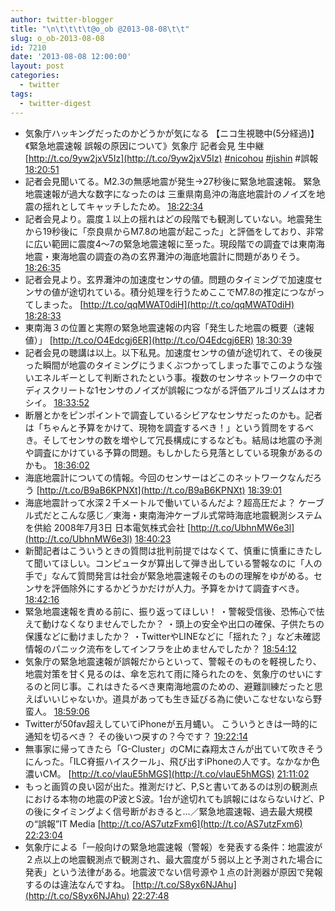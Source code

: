 ```yaml
---
author: twitter-blogger
title: "\n\t\t\t\t@o_ob @2013-08-08\t\t"
slug: o_ob-2013-08-08
id: 7210
date: '2013-08-08 12:00:00'
layout: post
categories:
  - twitter
tags:
  - twitter-digest
---
```


*   気象庁ハッキングだったのかどうかが気になる 【ニコ生視聴中(5分経過)】《緊急地震速報 誤報の原因について》気象庁 記者会見 生中継 [http://t.co/9yw2jxV5Iz](http://t.co/9yw2jxV5Iz) [#nicohou](http://search.twitter.com/search?q=%23nicohou) [#jishin](http://search.twitter.com/search?q=%23jishin) #誤報 [18:20:51](http://twitter.com/o_ob/statuses/365402215847956480)
*   記者会見聞いてる。M2.3の無感地震が発生→27秒後に緊急地震速報。 緊急地震速報が過大な数字になったのは 三重県南島沖の海底地震計のノイズを地震の揺れとしてキャッチしたため。 [18:22:34](http://twitter.com/o_ob/statuses/365402647697694721)
*   記者会見より。震度１以上の揺れはどの段階でも観測していない。地震発生から19秒後に「奈良県からM7.8の地震が起こった」と評価をしており、非常に広い範囲に震度4〜7の緊急地震速報に至った。現段階での調査では東南海地震・東海地震の調査の為の玄界灘沖の海底地震計に問題がありそう。 [18:26:35](http://twitter.com/o_ob/statuses/365403657170190337)
*   記者会見より。玄界灘沖の加速度センサの値。問題のタイミングで加速度センサの値が途切れている。積分処理を行うためここでM7.8の推定につながってしまった。 [http://t.co/qqMWAT0diH](http://t.co/qqMWAT0diH) [18:28:33](http://twitter.com/o_ob/statuses/365404152425222144)
*   東南海３の位置と実際の緊急地震速報の内容「発生した地震の概要（速報値）」 [http://t.co/O4Edcgj6ER](http://t.co/O4Edcgj6ER) [18:30:39](http://twitter.com/o_ob/statuses/365404681897377792)
*   記者会見の聴講は以上。以下私見。加速度センサの値が途切れて、その後戻った瞬間が地震のタイミングにうまくぶつかってしまった事でこのような強いエネルギーとして判断されたという事。複数のセンサネットワークの中でディスクリートな1センサのノイズが誤報につながる評価アルゴリズムはオカシイ。 [18:33:52](http://twitter.com/o_ob/statuses/365405489984585729)
*   断層とかをピンポイントで調査しているシビアなセンサだったのかも。記者は「ちゃんと予算をかけて、現物を調査するべき！」という質問をするべき。そしてセンサの数を増やして冗長構成にするなども。結局は地震の予測や調査にかけている予算の問題。もしかしたら見落としている現象があるのかも。 [18:36:02](http://twitter.com/o_ob/statuses/365406034132615168)
*   海底地震計についての情報。今回のセンサーはどこのネットワークなんだろう [http://t.co/B9aB6KPNXt](http://t.co/B9aB6KPNXt) [18:39:01](http://twitter.com/o_ob/statuses/365406786360053761)
*   海底地震計って水深２千メートルで働いているんだよ？超高圧だよ？ ケーブル式だとこんな感じ／東海・東南海沖ケーブル式常時海底地震観測システムを供給 2008年7月3日 日本電気株式会社 [http://t.co/UbhnMW6e3l](http://t.co/UbhnMW6e3l) [18:40:23](http://twitter.com/o_ob/statuses/365407130158776321)
*   新聞記者はこういうときの質問は批判前提ではなくて、慎重に慎重にきたして聞いてほしい。コンピュータが算出して弾き出している警報なのに「人の手で」なんて質問発言は社会が緊急地震速報そのものの理解をゆがめる。センサを評価除外にするかどうかだけが人力。予算をかけて調査すべき。 [18:42:16](http://twitter.com/o_ob/statuses/365407603578253312)
*   緊急地震速報を責める前に、振り返ってほしい！ ・警報受信後、恐怖心で怯えて動けなくなりませんでしたか？ ・頭上の安全や出口の確保、子供たちの保護などに動けましたか？ ・TwitterやLINEなどに「揺れた？」など未確認情報のパニック流布をしてインフラを止めませんでしたか？ [18:54:12](http://twitter.com/o_ob/statuses/365410606762831872)
*   気象庁の緊急地震速報が誤報だからといって、警報そのものを軽視したり、地震対策を甘く見るのは、傘を忘れて雨に降られたのを、気象庁のせいにするのと同じ事。これはきたるべき東南海地震のための、避難訓練だったと思えばいいじゃないか。道具があっても生き延びる為に使いこなせないなら野蛮人。 [18:59:06](http://twitter.com/o_ob/statuses/365411839011586050)
*   Twitterが50fav超えしていてiPhoneが五月蝿い。 こういうときは一時的に通知を切るべき？ その後いつ戻すの？今です？ [19:22:14](http://twitter.com/o_ob/statuses/365417663167602688)
*   無事家に帰ってきたら「G-Cluster」のCMに森翔太さんが出ていて吹きそうにんった。「ILC脊振ハイスクール」、飛び出すiPhoneの人です。なかなか色濃いCM。 [http://t.co/vlauE5hMGS](http://t.co/vlauE5hMGS) [21:11:02](http://twitter.com/o_ob/statuses/365445041113665536)
*   もっと画質の良い図が出た。推測だけど、P,Sと書いてあるのは別の観測点における本物の地震のP波とS波。1台が途切れても誤報にはならないけど、Pの後にタイミングよく信号断がおきると…／緊急地震速報、過去最大規模の“誤報”IT Media [http://t.co/AS7utzFxm6](http://t.co/AS7utzFxm6) [22:23:04](http://twitter.com/o_ob/statuses/365463170401304579)
*   気象庁による「一般向けの緊急地震速報（警報）を発表する条件：地震波が２点以上の地震観測点で観測され、最大震度が５弱以上と予測された場合に発表」という法律がある。地震波でない信号源や１点の計測器が原因で発報するのは違法なんですね。 [http://t.co/S8yx6NJAhu](http://t.co/S8yx6NJAhu) [22:27:48](http://twitter.com/o_ob/statuses/365464363659825154)